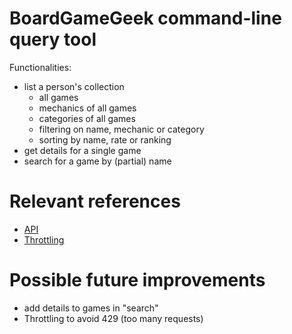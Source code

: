 # BoardGameGeek command-line query tool

Functionalities:
* list a person's collection
  * all games
  * mechanics of all games
  * categories of all games
  * filtering on name, mechanic or category
  * sorting by name, rate or ranking
* get details for a single game
* search for a game by (partial) name

# Relevant references

* [API](https://boardgamegeek.com/wiki/page/BGG_XML_API2)
* [Throttling](https://boardgamegeek.com/thread/2388502/updated-api-rate-limit-recommendation)

# Possible future improvements

* add details to games in "search"
* Throttling to avoid 429 (too many requests)
